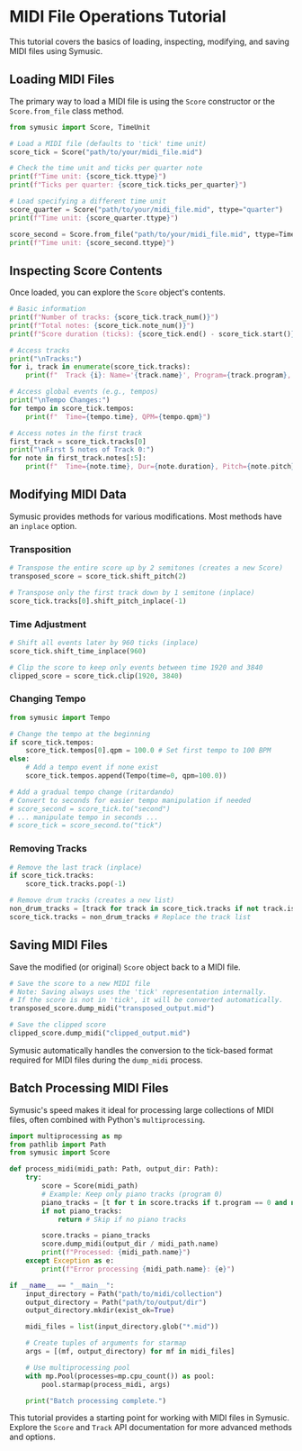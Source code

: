# MIDI File Operations Tutorial

This tutorial covers the basics of loading, inspecting, modifying, and saving MIDI files using Symusic.

## Loading MIDI Files

The primary way to load a MIDI file is using the `Score` constructor or the `Score.from_file` class method.

```python
from symusic import Score, TimeUnit

# Load a MIDI file (defaults to 'tick' time unit)
score_tick = Score("path/to/your/midi_file.mid")

# Check the time unit and ticks per quarter note
print(f"Time unit: {score_tick.ttype}")
print(f"Ticks per quarter: {score_tick.ticks_per_quarter}")

# Load specifying a different time unit
score_quarter = Score("path/to/your/midi_file.mid", ttype="quarter")
print(f"Time unit: {score_quarter.ttype}")

score_second = Score.from_file("path/to/your/midi_file.mid", ttype=TimeUnit.second)
print(f"Time unit: {score_second.ttype}")
```

## Inspecting Score Contents

Once loaded, you can explore the `Score` object's contents.

```python
# Basic information
print(f"Number of tracks: {score_tick.track_num()}")
print(f"Total notes: {score_tick.note_num()}")
print(f"Score duration (ticks): {score_tick.end() - score_tick.start()}")

# Access tracks
print("\nTracks:")
for i, track in enumerate(score_tick.tracks):
    print(f"  Track {i}: Name='{track.name}', Program={track.program}, IsDrum={track.is_drum}, Notes={track.note_num()}")

# Access global events (e.g., tempos)
print("\nTempo Changes:")
for tempo in score_tick.tempos:
    print(f"  Time={tempo.time}, QPM={tempo.qpm}")

# Access notes in the first track
first_track = score_tick.tracks[0]
print("\nFirst 5 notes of Track 0:")
for note in first_track.notes[:5]:
    print(f"  Time={note.time}, Dur={note.duration}, Pitch={note.pitch}, Vel={note.velocity}")
```

## Modifying MIDI Data

Symusic provides methods for various modifications. Most methods have an `inplace` option.

### Transposition

```python
# Transpose the entire score up by 2 semitones (creates a new Score)
transposed_score = score_tick.shift_pitch(2)

# Transpose only the first track down by 1 semitone (inplace)
score_tick.tracks[0].shift_pitch_inplace(-1)
```

### Time Adjustment

```python
# Shift all events later by 960 ticks (inplace)
score_tick.shift_time_inplace(960)

# Clip the score to keep only events between time 1920 and 3840
clipped_score = score_tick.clip(1920, 3840)
```

### Changing Tempo

```python
from symusic import Tempo

# Change the tempo at the beginning
if score_tick.tempos:
    score_tick.tempos[0].qpm = 100.0 # Set first tempo to 100 BPM
else:
    # Add a tempo event if none exist
    score_tick.tempos.append(Tempo(time=0, qpm=100.0))

# Add a gradual tempo change (ritardando)
# Convert to seconds for easier tempo manipulation if needed
# score_second = score_tick.to("second")
# ... manipulate tempo in seconds ...
# score_tick = score_second.to("tick")
```

### Removing Tracks

```python
# Remove the last track (inplace)
if score_tick.tracks:
    score_tick.tracks.pop(-1)

# Remove drum tracks (creates a new list)
non_drum_tracks = [track for track in score_tick.tracks if not track.is_drum]
score_tick.tracks = non_drum_tracks # Replace the track list
```

## Saving MIDI Files

Save the modified (or original) `Score` object back to a MIDI file.

```python
# Save the score to a new MIDI file
# Note: Saving always uses the 'tick' representation internally.
# If the score is not in 'tick', it will be converted automatically.
transposed_score.dump_midi("transposed_output.mid")

# Save the clipped score
clipped_score.dump_midi("clipped_output.mid")
```

Symusic automatically handles the conversion to the tick-based format required for MIDI files during the `dump_midi` process.

## Batch Processing MIDI Files

Symusic's speed makes it ideal for processing large collections of MIDI files, often combined with Python's `multiprocessing`.

```python
import multiprocessing as mp
from pathlib import Path
from symusic import Score

def process_midi(midi_path: Path, output_dir: Path):
    try:
        score = Score(midi_path)
        # Example: Keep only piano tracks (program 0)
        piano_tracks = [t for t in score.tracks if t.program == 0 and not t.is_drum]
        if not piano_tracks:
            return # Skip if no piano tracks

        score.tracks = piano_tracks
        score.dump_midi(output_dir / midi_path.name)
        print(f"Processed: {midi_path.name}")
    except Exception as e:
        print(f"Error processing {midi_path.name}: {e}")

if __name__ == "__main__":
    input_directory = Path("path/to/midi/collection")
    output_directory = Path("path/to/output/dir")
    output_directory.mkdir(exist_ok=True)

    midi_files = list(input_directory.glob("*.mid"))

    # Create tuples of arguments for starmap
    args = [(mf, output_directory) for mf in midi_files]

    # Use multiprocessing pool
    with mp.Pool(processes=mp.cpu_count()) as pool:
        pool.starmap(process_midi, args)

    print("Batch processing complete.")
```

This tutorial provides a starting point for working with MIDI files in Symusic. Explore the `Score` and `Track` API documentation for more advanced methods and options.
